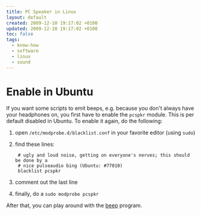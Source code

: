 ```yaml
---
title: PC Speaker in Linux
layout: default
created: 2009-12-10 19:17:02 +0100
updated: 2009-12-10 19:17:02 +0100
toc: false
tags:
  - know-how
  - software
  - linux
  - sound
---
```

Enable in Ubuntu
================

If you want some scripts to emit beeps, e.g. because you don't always have your headphones on, you first have to enable
the `pcspkr` module. This is per default disabled in Ubuntu. To enable it again, do the following:

1. open `/etc/modprobe.d/blacklist.conf` in your favorite editor (using `sudo`)
1. find these lines:  
  
        # ugly and loud noise, getting on everyone's nerves; this should be done by a
        # nice pulseaudio bing (Ubuntu: #77010)
        blacklist pcspkr
1. comment out the last line
1. finally, do a `sudo modprobe pcspkr`

After that, you can play around with the [beep](apt://beep) program.
